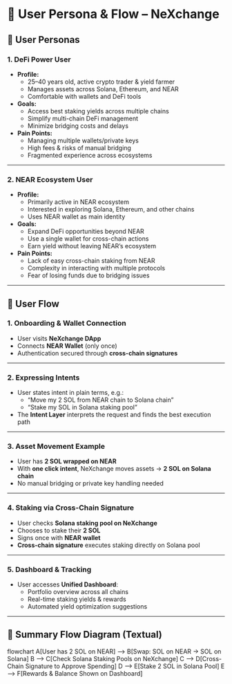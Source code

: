# 👤 User Persona & Flow – NeXchange

## 🎯 User Personas

### 1. DeFi Power User
- **Profile:**  
  - 25–40 years old, active crypto trader & yield farmer  
  - Manages assets across Solana, Ethereum, and NEAR  
  - Comfortable with wallets and DeFi tools  
- **Goals:**  
  - Access best staking yields across multiple chains  
  - Simplify multi-chain DeFi management  
  - Minimize bridging costs and delays  
- **Pain Points:**  
  - Managing multiple wallets/private keys  
  - High fees & risks of manual bridging  
  - Fragmented experience across ecosystems  

---

### 2. NEAR Ecosystem User
- **Profile:**  
  - Primarily active in NEAR ecosystem  
  - Interested in exploring Solana, Ethereum, and other chains  
  - Uses NEAR wallet as main identity  
- **Goals:**  
  - Expand DeFi opportunities beyond NEAR  
  - Use a single wallet for cross-chain actions  
  - Earn yield without leaving NEAR’s ecosystem  
- **Pain Points:**  
  - Lack of easy cross-chain staking from NEAR  
  - Complexity in interacting with multiple protocols  
  - Fear of losing funds due to bridging issues  

---

## 🔄 User Flow

### 1. Onboarding & Wallet Connection
- User visits **NeXchange DApp**  
- Connects **NEAR Wallet** (only once)  
- Authentication secured through **cross-chain signatures**  

---

### 2. Expressing Intents
- User states intent in plain terms, e.g.:  
  - “Move my 2 SOL from NEAR chain to Solana chain”  
  - “Stake my SOL in Solana staking pool”  
- The **Intent Layer** interprets the request and finds the best execution path  

---

### 3. Asset Movement Example
- User has **2 SOL wrapped on NEAR**  
- With **one click intent**, NeXchange moves assets → **2 SOL on Solana chain**  
- No manual bridging or private key handling needed  

---

### 4. Staking via Cross-Chain Signature
- User checks **Solana staking pool on NeXchange**  
- Chooses to stake their **2 SOL**  
- Signs once with **NEAR wallet**  
- **Cross-chain signature** executes staking directly on Solana pool  

---

### 5. Dashboard & Tracking
- User accesses **Unified Dashboard**:  
  - Portfolio overview across all chains  
  - Real-time staking yields & rewards  
  - Automated yield optimization suggestions  

---

## 🧩 Summary Flow Diagram (Textual)

flowchart 
    A[User has 2 SOL on NEAR] --> B[Swap: SOL on NEAR → SOL on Solana]
    B --> C[Check Solana Staking Pools on NeXchange]
    C --> D[Cross-Chain Signature to Approve Spending]
    D --> E[Stake 2 SOL in Solana Pool]
    E --> F[Rewards & Balance Shown on Dashboard]
